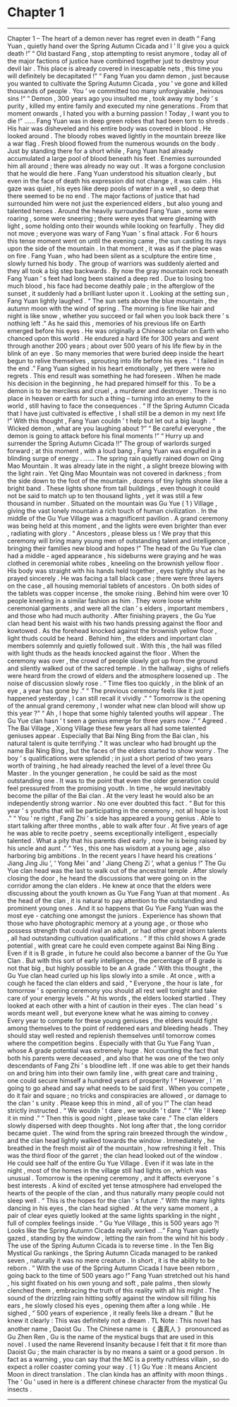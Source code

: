 
# Chapter 1


---

Chapter 1 – The heart of a demon never has regret even in death
“ Fang Yuan , quietly hand over the Spring Autumn Cicada and I ’ ll give you a quick death !”
“ Old bastard Fang , stop attempting to resist anymore , today all of the major factions of justice have combined together just to destroy your devil lair . This place is already covered in inescapable nets , this time you will definitely be decapitated !”
“ Fang Yuan you damn demon , just because you wanted to cultivate the Spring Autumn Cicada , you ’ ve gone and killed thousands of people . You ’ ve committed too many unforgivable , heinous sins !“
“ Demon , 300 years ago you insulted me , took away my body ’ s purity , killed my entire family and executed my nine generations . From that moment onwards , I hated you with a burning passion ! Today , I want you to die !”
……
Fang Yuan was in deep green robes that had been torn to shreds . His hair was disheveled and his entire body was covered in blood . He looked around .
The bloody robes waved lightly in the mountain breeze like a war flag .
Fresh blood flowed from the numerous wounds on the body . Just by standing there for a short while , Fang Yuan had already accumulated a large pool of blood beneath his feet .
Enemies surrounded him all around ; there was already no way out .
It was a forgone conclusion that he would die here .
Fang Yuan understood his situation clearly , but even in the face of death his expression did not change , it was calm .
His gaze was quiet , his eyes like deep pools of water in a well , so deep that there seemed to be no end .
The major factions of justice that had surrounded him were not just the experienced elders , but also young and talented heroes . Around the heavily surrounded Fang Yuan , some were roaring , some were sneering ; there were eyes that were gleaming with light , some holding onto their wounds while looking on fearfully .
They did not move ; everyone was wary of Fang Yuan ’ s final attack .
For 6 hours this tense moment went on until the evening came , the sun casting its rays upon the side of the mountain . In that moment , it was as if the place was on fire .
Fang Yuan , who had been silent as a sculpture the entire time , slowly turned his body .
The group of warriors was suddenly alerted and they all took a big step backwards .
By now the gray mountain rock beneath Fang Yuan ’ s feet had long been stained a deep red . Due to losing too much blood , his face had become deathly pale ; in the afterglow of the sunset , it suddenly had a brilliant luster upon it .
Looking at the setting sun , Fang Yuan lightly laughed . “ The sun sets above the blue mountain , the autumn moon with the wind of spring . The morning is fine like hair and night is like snow , whether you succeed or fail when you look back there ’ s nothing left .”
As he said this , memories of his previous life on Earth emerged before his eyes .
He was originally a Chinese scholar on Earth who chanced upon this world . He endured a hard life for 300 years and went through another 200 years ; about over 500 years of his life flew by in the blink of an eye .
So many memories that were buried deep inside the heart begun to relive themselves , sprouting into life before his eyes .
“ I failed in the end .” Fang Yuan sighed in his heart emotionally , yet there were no regrets .
This end result was something he had foreseen . When he made his decision in the beginning , he had prepared himself for this .
To be a demon is to be merciless and cruel , a murderer and destroyer . There is no place in heaven or earth for such a thing – turning into an enemy to the world , still having to face the consequences .
“ If the Spring Autumn Cicada that I have just cultivated is effective , I shall still be a demon in my next life !” With this thought , Fang Yuan couldn ’ t help but let out a big laugh .
“ Wicked demon , what are you laughing about ?”
“ Be careful everyone , the demon is going to attack before his final moments !”
“ Hurry up and surrender the Spring Autumn Cicada !!”
The group of warlords surged forward ; at this moment , with a loud bang , Fang Yuan was engulfed in a blinding surge of energy .
……
The spring rain quietly rained down on Qing Mao Mountain .
It was already late in the night , a slight breeze blowing with the light rain .
Yet Qing Mao Mountain was not covered in darkness ; from the side down to the foot of the mountain , dozens of tiny lights shone like a bright band .
These lights shone from tall buildings , even though it could not be said to match up to ten thousand lights , yet it was still a few thousand in number .
Situated on the mountain was Gu Yue ( 1 ) Village , giving the vast lonely mountain a rich touch of human civilization .
In the middle of the Gu Yue Village was a magnificent pavilion . A grand ceremony was being held at this moment , and the lights were even brighter than ever , radiating with glory .
“ Ancestors , please bless us ! We pray that this ceremony will bring many young men of outstanding talent and intelligence , bringing their families new blood and hopes !” The head of the Gu Yue clan had a middle - aged appearance , his sideburns were graying and he was clothed in ceremonial white robes , kneeling on the brownish yellow floor . His body was straight with his hands held together , eyes tightly shut as he prayed sincerely .
He was facing a tall black case ; there were three layers on the case , all housing memorial tablets of ancestors . On both sides of the tablets was copper incense , the smoke rising .
Behind him were over 10 people kneeling in a similar fashion as him . They wore loose white ceremonial garments , and were all the clan ’ s elders , important members , and those who had much authority .
After finishing prayers , the Gu Yue clan head bent his waist with his two hands pressing against the floor and kowtowed . As the forehead knocked against the brownish yellow floor , light thuds could be heard .
Behind him , the elders and important clan members solemnly and quietly followed suit .
With this , the hall was filled with light thuds as the heads knocked against the floor .
When the ceremony was over , the crowd of people slowly got up from the ground and silently walked out of the sacred temple .
In the hallway , sighs of reliefs were heard from the crowd of elders and the atmosphere loosened up . The noise of discussion slowly rose .
“ Time flies too quickly , in the blink of an eye , a year has gone by .”
“ The previous ceremony feels like it just happened yesterday , I can still recall it vividly .”
“ Tomorrow is the opening of the annual grand ceremony , I wonder what new clan blood will show up this year ?”
“ Ah , I hope that some highly talented youths will appear . The Gu Yue clan hasn ’ t seen a genius emerge for three years now .”
“ Agreed . The Bai Village , Xiong Village these few years all had some talented geniuses appear . Especially that Bai Ning Bing from the Bai clan , his natural talent is quite terrifying .”
It was unclear who had brought up the name Bai Ning Bing , but the faces of the elders started to show worry .
The boy ’ s qualifications were splendid ; in just a short period of two years worth of training , he had already reached the level of a level three Gu Master .
In the younger generation , he could be said as the most outstanding one . It was to the point that even the older generation could feel pressured from the promising youth .
In time , he would inevitably become the pillar of the Bai clan . At the very least he would also be an independently strong warrior . No one ever doubted this fact .
“ But for this year ’ s youths that will be participating in the ceremony , not all hope is lost .”
“ You ’ re right , Fang Zhi ’ s side has appeared a young genius . Able to start talking after three months , able to walk after four . At five years of age he was able to recite poetry , seems exceptionally intelligent , especially talented . What a pity that his parents died early , now he is being raised by his uncle and aunt .”
“ Yes , this one has wisdom at a young age , also harboring big ambitions . In the recent years I have heard his creations ‘ Jiang Jing Jiu ’, ‘ Yong Mei ’ and ‘ Jiang Cheng Zi ’, what a genius !”
The Gu Yue clan head was the last to walk out of the ancestral temple . After slowly closing the door , he heard the discussions that were going on in the corridor among the clan elders .
He knew at once that the elders were discussing about the youth known as Gu Yue Fang Yuan at that moment .
As the head of the clan , it is natural to pay attention to the outstanding and prominent young ones . And it so happens that Gu Yue Fang Yuan was the most eye - catching one amongst the juniors .
Experience has shown that those who have photographic memory at a young age , or those who possess strength that could rival an adult , or had other great inborn talents , all had outstanding cultivation qualifications .
“ If this child shows A grade potential , with great care he could even compete against Bai Ning Bing . Even if it is B grade , in future he could also become a banner of the Gu Yue Clan . But with this sort of early intelligence , the percentage of B grade is not that big , but highly possible to be an A grade .” With this thought , the Gu Yue clan head curled up his lips slowly into a smile .
At once , with a cough he faced the clan elders and said , “ Everyone , the hour is late , for tomorrow ’ s opening ceremony you should all rest well tonight and take care of your energy levels .”
At his words , the elders looked startled . They looked at each other with a hint of caution in their eyes .
The clan head ’ s words meant well , but everyone knew what he was aiming to convey .
Every year to compete for these young geniuses , the elders would fight among themselves to the point of reddened ears and bleeding heads .
They should stay well rested and replenish themselves until tomorrow comes where the competition begins .
Especially with that Gu Yue Fang Yuan , whose A grade potential was extremely huge . Not counting the fact that both his parents were deceased , and also that he was one of the two only descendants of Fang Zhi ’ s bloodline left . If one was able to get their hands on and bring him into their own family line , with great care and training , one could secure himself a hundred years of prosperity !
“ However , I ’ m going to go ahead and say what needs to be said first . When you compete , do it fair and square ; no tricks and conspiracies are allowed , or damage to the clan ’ s unity . Please keep this in mind , all of you !” The clan head strictly instructed .
“ We wouldn ’ t dare , we wouldn ’ t dare .”
“ We ’ ll keep it in mind .”
“ Then this is good night , please take care .”
The clan elders slowly dispersed with deep thoughts .
Not long after that , the long corridor became quiet . The wind from the spring rain breezed through the window , and the clan head lightly walked towards the window .
Immediately , he breathed in the fresh moist air of the mountain , how refreshing it felt .
This was the third floor of the garret ; the clan head looked out of the window . He could see half of the entire Gu Yue Village .
Even if it was late in the night , most of the homes in the village still had lights on , which was unusual .
Tomorrow is the opening ceremony , and it affects everyone ’ s best interests . A kind of excited yet tense atmosphere had enveloped the hearts of the people of the clan , and thus naturally many people could not sleep well .
“ This is the hopes for the clan ’ s future .” With the many lights dancing in his eyes , the clan head sighed .
At the very same moment , a pair of clear eyes quietly looked at the same lights sparkling in the night , full of complex feelings inside .
“ Gu Yue Village , this is 500 years ago ?! Looks like the Spring Autumn Cicada really worked …” Fang Yuan quietly gazed , standing by the window , letting the rain from the wind hit his body .
The use of the Spring Autumn Cicada is to reverse time . In the Ten Big Mystical
Gu
rankings , the Spring Autumn Cicada managed to be ranked seven , naturally it was no mere creature .
In short , it is the ability to be reborn .
“ With the use of the Spring Autumn Cicada I have been reborn , going back to the time of 500 years ago !” Fang Yuan stretched out his hand , his sight fixated on his own young and soft , pale palms , then slowly clenched them , embracing the truth of this reality with all his might .
The sound of the drizzling rain hitting softly against the window sill filling his ears , he slowly closed his eyes , opening them after a long while . He sighed , “ 500 years of experience , it really feels like a dream .”
But he knew it clearly : This was definitely not a dream .
TL Note :
This novel has another name , Daoist Gu .
The Chinese name is 《 蛊真人 》 pronounced as
Gu Zhen Ren
,
Gu
is the name of the mystical bugs that are used in this novel . I used the name Reverend Insanity because I felt that it fit more than Daoist Gu ; the main character is by no means a saint or a good person . In fact as a warning , you can say that the MC is a pretty ruthless villain , so do expect a roller coaster coming your way .
( 1 ) Gu Yue : It means Ancient Moon in direct translation . The clan kinda has an affinity with moon things . The ‘ Gu ’ used in here is a different chinese character from the mystical
Gu
insects .

---

